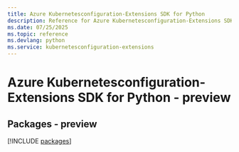 ```yaml
---
title: Azure Kubernetesconfiguration-Extensions SDK for Python
description: Reference for Azure Kubernetesconfiguration-Extensions SDK for Python
ms.date: 07/25/2025
ms.topic: reference
ms.devlang: python
ms.service: kubernetesconfiguration-extensions
---
```

# Azure Kubernetesconfiguration-Extensions SDK for Python - preview
## Packages - preview
[!INCLUDE [packages](kubernetesconfiguration-extensions-index.md)]